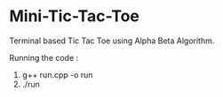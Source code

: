 # Mini-Tic-Tac-Toe
Terminal based Tic Tac Toe using Alpha Beta Algorithm.

Running the code : 
1. g++ run.cpp -o run
2. ./run
